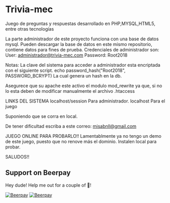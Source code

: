 # Trivia-mec
Juego de preguntas y respuestas desarrollado en PHP,MYSQL,HTML5, entre otras tecnologías

La parte administrador de este proyecto funciona con una base de datos mysql.
Pueden descargar la base de datos en este mismo repositorio, contiene datos para fines de prueba.
Credenciales de administrador son:
User: administrador@trivia-mec.com
Password: Root2018

Notas:
La clave del sistema para acceder a administrador esta encriptada con el siguiente script.
echo password_hash("Root2018", PASSWORD_BCRYPT)
La cual genera un hash en la db.

Asegurece que su apache este activo el modulo mod_rewrite
ya que, si no lo esta deben de modificar manualmente el archivo .htaccess

LINKS DEL SISTEMA
localhost/session   Para administrador.
localhost           Para el juego

Suponiendo que se corra en local.

De tener dificultad escriba a este correo:
misabnll@gmail.com

JUEGO ONLINE PARA PROBARLO!!
Lamentablmente ya no tengo un demo de este juego, puesto que no renove más el dominio. Instalen local para probar.

SALUDOS!!

## Support on Beerpay
Hey dude! Help me out for a couple of :beers:!

[![Beerpay](https://beerpay.io/Ciborg2019/Trivia-mec/badge.svg?style=beer-square)](https://beerpay.io/Ciborg2019/Trivia-mec)  [![Beerpay](https://beerpay.io/Ciborg2019/Trivia-mec/make-wish.svg?style=flat-square)](https://beerpay.io/Ciborg2019/Trivia-mec?focus=wish)
